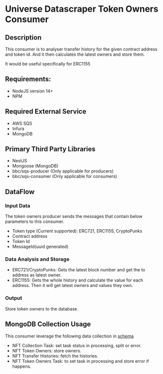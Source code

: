 # Universe Datascraper Token Owners Consumer

## Description

This consumer is to analyser transfer history for the given contract address and token id. And it then calculates the latest owners and store them.

It would be useful specifically for ERC1155

## Requirements:

- NodeJS version 14+
- NPM

## Required External Service

- AWS SQS
- Infura
- MongoDB

## Primary Third Party Libraries

- NestJS
- Mongoose (MongoDB)
- bbc/sqs-producer (Only applicable for producers)
- bbc/sqs-consumer (Only applicable for consumers)

## DataFlow

### Input Data

The token owners producer sends the messages that contain below parameters to this consumer. 
- Token type (Current supported): ERC721, ERC1155, CryptoPunks
- Contract address
- Token Id 
- MessageId(uuid generated)

### Data Analysis and Storage

- ERC721/CryptoPunks: Gets the latest block number and get the to address as latest owner.
- ERC1155: Gets the whole history and calculate the value for each address. Then it will get latest owners and values they own.


### Output

Store token owners to the database.

## MongoDB Collection Usage

This consumer leverage the following data collection in [schema](https://github.com/plugblockchain/Universe-Datascraper-Schema)
- NFT Collection Task: set task status in processing, split or error. 
- NFT Token Owners: store owners.  
- NFT Transfer Histories: fetch the histories.
- NFT Token Owners Task: to set task in processing and store error if happens.  
